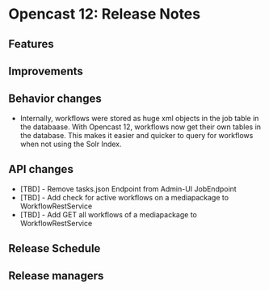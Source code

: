 # Opencast 12: Release Notes


Features
--------

Improvements
------------

Behavior changes
-----------------

- Internally, workflows were stored as huge xml objects in the job table in the databaase. With Opencast 12,
workflows now get their own tables in the database. This makes it easier and quicker to query for workflows when
not using the Solr Index. 


API changes
-----------
- [TBD] - Remove tasks.json Endpoint from Admin-UI JobEndpoint
- [TBD] - Add check for active workflows on a mediapackage to WorkflowRestService
- [TBD] - Add GET all workflows of a mediapackage to WorkflowRestService


Release Schedule
----------------

Release managers
----------------

